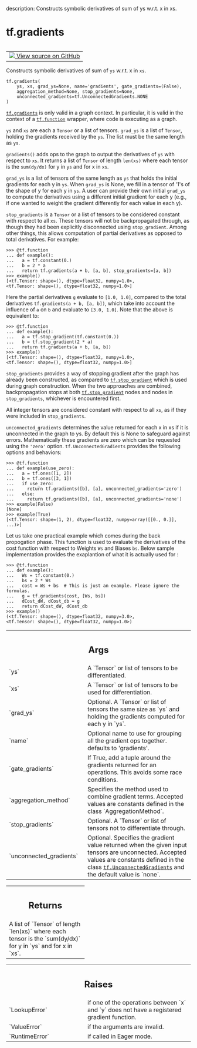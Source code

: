 description: Constructs symbolic derivatives of sum of ys w.r.t. x in xs.

<div itemscope itemtype="http://developers.google.com/ReferenceObject">
<meta itemprop="name" content="tf.gradients" />
<meta itemprop="path" content="Stable" />
</div>

# tf.gradients

<!-- Insert buttons and diff -->

<table class="tfo-notebook-buttons tfo-api nocontent" align="left">
<td>
  <a target="_blank" href="https://github.com/tensorflow/tensorflow/blob/r2.3/tensorflow/python/ops/gradients_impl.py#L176-L318">
    <img src="https://www.tensorflow.org/images/GitHub-Mark-32px.png" />
    View source on GitHub
  </a>
</td>
</table>



Constructs symbolic derivatives of sum of `ys` w.r.t. x in `xs`.

<pre class="devsite-click-to-copy prettyprint lang-py tfo-signature-link">
<code>tf.gradients(
    ys, xs, grad_ys=None, name='gradients', gate_gradients=(False),
    aggregation_method=None, stop_gradients=None,
    unconnected_gradients=tf.UnconnectedGradients.NONE
)
</code></pre>



<!-- Placeholder for "Used in" -->

<a href="../tf/gradients.md"><code>tf.gradients</code></a> is only valid in a graph context. In particular,
it is valid in the context of a <a href="../tf/function.md"><code>tf.function</code></a> wrapper, where code
is executing as a graph.

`ys` and `xs` are each a `Tensor` or a list of tensors.  `grad_ys`
is a list of `Tensor`, holding the gradients received by the
`ys`. The list must be the same length as `ys`.

`gradients()` adds ops to the graph to output the derivatives of `ys` with
respect to `xs`.  It returns a list of `Tensor` of length `len(xs)` where
each tensor is the `sum(dy/dx)` for y in `ys` and for x in `xs`.

`grad_ys` is a list of tensors of the same length as `ys` that holds
the initial gradients for each y in `ys`.  When `grad_ys` is None,
we fill in a tensor of '1's of the shape of y for each y in `ys`.  A
user can provide their own initial `grad_ys` to compute the
derivatives using a different initial gradient for each y (e.g., if
one wanted to weight the gradient differently for each value in
each y).

`stop_gradients` is a `Tensor` or a list of tensors to be considered constant
with respect to all `xs`. These tensors will not be backpropagated through,
as though they had been explicitly disconnected using `stop_gradient`.  Among
other things, this allows computation of partial derivatives as opposed to
total derivatives. For example:

```
>>> @tf.function
... def example():
...   a = tf.constant(0.)
...   b = 2 * a
...   return tf.gradients(a + b, [a, b], stop_gradients=[a, b])
>>> example()
[<tf.Tensor: shape=(), dtype=float32, numpy=1.0>,
<tf.Tensor: shape=(), dtype=float32, numpy=1.0>]
```

Here the partial derivatives `g` evaluate to `[1.0, 1.0]`, compared to the
total derivatives `tf.gradients(a + b, [a, b])`, which take into account the
influence of `a` on `b` and evaluate to `[3.0, 1.0]`.  Note that the above is
equivalent to:

```
>>> @tf.function
... def example():
...   a = tf.stop_gradient(tf.constant(0.))
...   b = tf.stop_gradient(2 * a)
...   return tf.gradients(a + b, [a, b])
>>> example()
[<tf.Tensor: shape=(), dtype=float32, numpy=1.0>,
<tf.Tensor: shape=(), dtype=float32, numpy=1.0>]
```

`stop_gradients` provides a way of stopping gradient after the graph has
already been constructed, as compared to <a href="../tf/stop_gradient.md"><code>tf.stop_gradient</code></a> which is used
during graph construction.  When the two approaches are combined,
backpropagation stops at both <a href="../tf/stop_gradient.md"><code>tf.stop_gradient</code></a> nodes and nodes in
`stop_gradients`, whichever is encountered first.

All integer tensors are considered constant with respect to all `xs`, as if
they were included in `stop_gradients`.

`unconnected_gradients` determines the value returned for each x in xs if it
is unconnected in the graph to ys. By default this is None to safeguard
against errors. Mathematically these gradients are zero which can be requested
using the `'zero'` option. `tf.UnconnectedGradients` provides the
following options and behaviors:

```
>>> @tf.function
... def example(use_zero):
...   a = tf.ones([1, 2])
...   b = tf.ones([3, 1])
...   if use_zero:
...     return tf.gradients([b], [a], unconnected_gradients='zero')
...   else:
...     return tf.gradients([b], [a], unconnected_gradients='none')
>>> example(False)
[None]
>>> example(True)
[<tf.Tensor: shape=(1, 2), dtype=float32, numpy=array([[0., 0.]], ...)>]
```

Let us take one practical example which comes during the back propogation
phase. This function is used to evaluate the derivatives of the cost function
with respect to Weights `Ws` and Biases `bs`. Below sample implementation
provides the exaplantion of what it is actually used for :

```
>>> @tf.function
... def example():
...   Ws = tf.constant(0.)
...   bs = 2 * Ws
...   cost = Ws + bs  # This is just an example. Please ignore the formulas.
...   g = tf.gradients(cost, [Ws, bs])
...   dCost_dW, dCost_db = g
...   return dCost_dW, dCost_db
>>> example()
(<tf.Tensor: shape=(), dtype=float32, numpy=3.0>,
<tf.Tensor: shape=(), dtype=float32, numpy=1.0>)
```

<!-- Tabular view -->
 <table class="responsive fixed orange">
<colgroup><col width="214px"><col></colgroup>
<tr><th colspan="2"><h2 class="add-link">Args</h2></th></tr>

<tr>
<td>
`ys`
</td>
<td>
A `Tensor` or list of tensors to be differentiated.
</td>
</tr><tr>
<td>
`xs`
</td>
<td>
A `Tensor` or list of tensors to be used for differentiation.
</td>
</tr><tr>
<td>
`grad_ys`
</td>
<td>
Optional. A `Tensor` or list of tensors the same size as
`ys` and holding the gradients computed for each y in `ys`.
</td>
</tr><tr>
<td>
`name`
</td>
<td>
Optional name to use for grouping all the gradient ops together.
defaults to 'gradients'.
</td>
</tr><tr>
<td>
`gate_gradients`
</td>
<td>
If True, add a tuple around the gradients returned
for an operations.  This avoids some race conditions.
</td>
</tr><tr>
<td>
`aggregation_method`
</td>
<td>
Specifies the method used to combine gradient terms.
Accepted values are constants defined in the class `AggregationMethod`.
</td>
</tr><tr>
<td>
`stop_gradients`
</td>
<td>
Optional. A `Tensor` or list of tensors not to differentiate
through.
</td>
</tr><tr>
<td>
`unconnected_gradients`
</td>
<td>
Optional. Specifies the gradient value returned when
the given input tensors are unconnected. Accepted values are constants
defined in the class <a href="../tf/UnconnectedGradients.md"><code>tf.UnconnectedGradients</code></a> and the default value is
`none`.
</td>
</tr>
</table>



<!-- Tabular view -->
 <table class="responsive fixed orange">
<colgroup><col width="214px"><col></colgroup>
<tr><th colspan="2"><h2 class="add-link">Returns</h2></th></tr>
<tr class="alt">
<td colspan="2">
A list of `Tensor` of length `len(xs)` where each tensor is the `sum(dy/dx)`
for y in `ys` and for x in `xs`.
</td>
</tr>

</table>



<!-- Tabular view -->
 <table class="responsive fixed orange">
<colgroup><col width="214px"><col></colgroup>
<tr><th colspan="2"><h2 class="add-link">Raises</h2></th></tr>

<tr>
<td>
`LookupError`
</td>
<td>
if one of the operations between `x` and `y` does not
have a registered gradient function.
</td>
</tr><tr>
<td>
`ValueError`
</td>
<td>
if the arguments are invalid.
</td>
</tr><tr>
<td>
`RuntimeError`
</td>
<td>
if called in Eager mode.
</td>
</tr>
</table>


